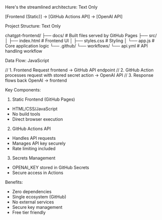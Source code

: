 Here's the streamlined architecture:
Text Only

[Frontend (Static)] → [GitHub Actions API] → [OpenAI API]

Project Structure:
Text Only

chatgpt-frontend/
├── docs/                    # Built files served by GitHub Pages
├── src/
│   ├── index.html          # Frontend UI
│   ├── styles.css          # Styling
│   └── app.js              # Core application logic
└── .github/
    └── workflows/
        └── api.yml         # API handling workflow

Data Flow:
JavaScript

// 1. Frontend Request
frontend → GitHub API endpoint
// 2. GitHub Action processes request with stored secret
action → OpenAI API
// 3. Response flows back
OpenAI → frontend

Key Components:
1. Static Frontend (GitHub Pages)
- HTML/CSS/JavaScript
- No build tools
- Direct browser execution

2. GitHub Actions API
- Handles API requests
- Manages API key securely
- Rate limiting included

3. Secrets Management
- OPENAI_KEY stored in GitHub Secrets
- Secure access in Actions

Benefits:

- Zero dependencies
- Single ecosystem (GitHub)
- No external services
- Secure key management
- Free tier friendly
